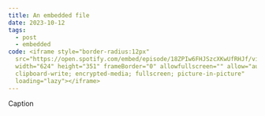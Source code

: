 ```yaml
---
title: An embedded file
date: 2023-10-12
tags:
  - post
  - embedded
code: <iframe style="border-radius:12px"
  src="https://open.spotify.com/embed/episode/18ZPIw6FHJSzcXKwUfRHJf/video?utm_source=generator"
  width="624" height="351" frameBorder="0" allowfullscreen="" allow="autoplay;
  clipboard-write; encrypted-media; fullscreen; picture-in-picture"
  loading="lazy"></iframe>
---
```

C﻿aption